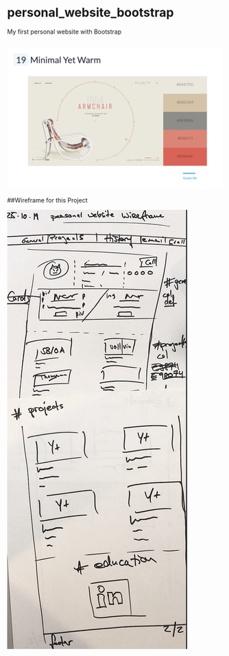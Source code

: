 # personal_website_bootstrap

My first personal website with Bootstrap

##

<img src="images/color pallette.png">

##Wireframe for this Project

<img src="images/wireframe.png">
